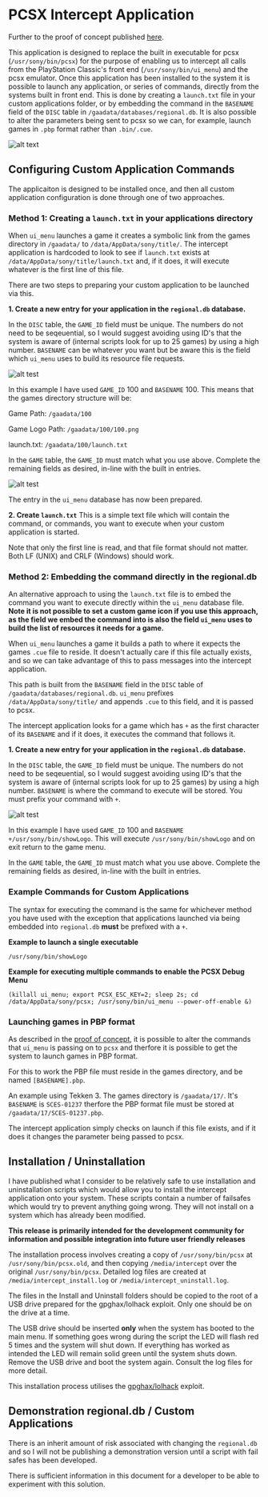 # PCSX Intercept Application

Further to the proof of concept published [here](https://github.com/andshrew/psclassic-misc/tree/master/Proof%20of%20Concept%20for%20Intercepting%20menu_ui%20and%20PCSX).

This application is designed to replace the built in executable for pcsx (`/usr/sony/bin/pcsx`) for the purpose of enabling us to intercept all calls from the PlayStation Classic's front end (`/usr/sony/bin/ui_menu`) and the pcsx emulator. Once this application has been installed to the system it is possible to launch any application, or series of commands, directly from the systems built in front end. This is done by creating a `launch.txt` file in your custom applications folder, or by embedding the command in the `BASENAME` field of the `DISC` table in `/gaadata/databases/regional.db`. It is also possible to alter the parameters being sent to pcsx so we can, for example, launch games in `.pbp` format rather than `.bin/.cue`.

![alt text](http://andshrew.github.io/psc/intercept/main_menu.png "PlayStation Classic Menu with Custom Applications")

## Configuring Custom Application Commands

The applicaiton is designed to be installed once, and then all custom application configuration is done through one of two approaches.

### Method 1: Creating a `launch.txt` in your applications directory
When `ui_menu` launches a game it creates a symbolic link from the games directory in `/gaadata/` to `/data/AppData/sony/title/`. The intercept application is hardcoded to look to see if `launch.txt` exists at `/data/AppData/sony/title/launch.txt` and, if it does, it will execute whatever is the first line of this file.

There are two steps to preparing your custom application to be launched via this.

**1. Create a new entry for your application in the `regional.db` database.**

In the `DISC` table, the `GAME_ID` field must be unique. The numbers do not need to be seqeuential, so I would suggest avoiding using ID's that the system is aware of (internal scripts look for up to 25 games) by using a high number. `BASENAME` can be whatever you want but be aware this is the field which `ui_menu` uses to build its resource file requests.

![alt test](http://andshrew.github.io/psc/intercept/launch_db_disc.png "DISC table example for custom application")

In this example I have used `GAME_ID` 100 and `BASENAME` 100. This means that the games directory structure will be:

Game Path: `/gaadata/100`

Game Logo Path: `/gaadata/100/100.png`

launch.txt: `/gaadata/100/launch.txt`


In the `GAME` table, the `GAME_ID` must match what you use above. Complete the remaining fields as desired, in-line with the built in entries.

![alt test](http://andshrew.github.io/psc/intercept/launch_db_game.png "DISC table example for custom application")

The entry in the `ui_menu` database has now been prepared.

**2. Create `launch.txt`**
This is a simple text file which will contain the command, or commands, you want to execute when your custom application is started.

Note that only the first line is read, and that file format should not matter. Both LF (UNIX) and CRLF (Windows) should work.

### Method 2: Embedding the command directly in the regional.db

An alternative approach to using the `launch.txt` file is to embed the command you want to execute directly within the `ui_menu` database file. __**Note it is not possible to set a custom game icon if you use this approach, as the field we embed the command into is also the field `ui_menu` uses to build the list of resources it needs for a game.**__

When `ui_menu` launches a game it builds a path to where it expects the games `.cue` file to reside. It doesn't actually care if this file actually exists, and so we can take advantage of this to pass messages into the intercept application.

This path is built from the `BASENAME` field in the `DISC` table of `/gaadata/databases/regional.db`. `ui_menu` prefixes `/data/AppData/sony/title/` and appends `.cue` to this field, and it is passed to pcsx.

The intercept application looks for a game which has `+` as the first character of its `BASENAME` and if it does, it executes the command that follows it.

**1. Create a new entry for your application in the `regional.db` database.**

In the `DISC` table, the `GAME_ID` field must be unique. The numbers do not need to be seqeuential, so I would suggest avoiding using ID's that the system is aware of (internal scripts look for up to 25 games) by using a high number. `BASENAME` is where the command to execute will be stored. You must prefix your command with `+`.

![alt test](http://andshrew.github.io/psc/intercept/db_disc.png "DISC table example for custom application")

In this example I have used `GAME_ID` 100 and `BASENAME` `+/usr/sony/bin/showLogo`. This will execute `/usr/sony/bin/showLogo` and on exit return to the game menu.

In the `GAME` table, the `GAME_ID` must match what you use above. Complete the remaining fields as desired, in-line with the built in entries.

### Example Commands for Custom Applications
The syntax for executing the command is the same for whichever method you have used with the exception that applications launched via being embedded into `regional.db` **must** be prefixed with a `+`. 

**Example to launch a single executable**

```/usr/sony/bin/showLogo```

**Example for executing multiple commands to enable the PCSX Debug Menu**

```(killall ui_menu; export PCSX_ESC_KEY=2; sleep 2s; cd /data/AppData/sony/pcsx; /usr/sony/bin/ui_menu --power-off-enable &)```

### Launching games in PBP format

As described in the [proof of concept](https://github.com/andshrew/psclassic-misc/tree/master/Proof%20of%20Concept%20for%20Intercepting%20menu_ui%20and%20PCSX), it is possible to alter the commands that `ui_menu` is passing on to `pcsx` and therfore it is possible to get the system to launch games in PBP format.

For this to work the PBP file must reside in the games directory, and be named `[BASENAME].pbp`.

An example using Tekken 3. The games directory is `/gaadata/17/`. It's `BASENAME` is `SCES-01237` therfore the PBP format file must be stored at `/gaadata/17/SCES-01237.pbp`.

The intercept application simply checks on launch if this file exists, and if it does it changes the parameter being passed to pcsx.

## Installation / Uninstallation

I have published what I consider to be relatively safe to use installation and uninstallation scripts which would allow you to install the intercept application onto your system. These scripts contain a number of failsafes which would try to prevent anything going wrong. They will not install on a system which has already been modified.

**This release is primarily intended for the development community for information and possible integration into future user friendly releases**

The installation process involves creating a copy of `/usr/sony/bin/pcsx` at `/usr/sony/bin/pcsx.old`, and then copying `/media/intercept` over the original `/usr/sony/bin/pcsx`. Detailed log files are created at `/media/intercept_install.log` or `/media/intercept_uninstall.log`.

The files in the Install and Uninstall folders should be copied to the root of a USB drive prepared for the gpghax/lolhack exploit. Only one should be on the drive at a time.

The USB drive should be inserted **only** when the system has booted to the main menu. If something goes wrong during the script the LED will flash red 5 times and the system will shut down. If everything has worked as intended the LED will remain solid green until the system shuts down. Remove the USB drive and boot the system again. Consult the log files for more detail.

This installation process utilises the [gpghax/lolhack](https://github.com/justMaku/gpghax) exploit.

## Demonstration regional.db / Custom Applications

There is an inherit amount of risk associated with changing the `regional.db` and so I will not be publishing a demonstration version until a script with fail safes has been developed.

There is sufficient information in this document for a developer to be able to experiment with this solution.
